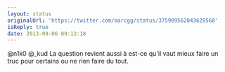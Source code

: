 ```yaml
---
layout: status
originalUrl: 'https://twitter.com/marcgg/status/375909562043629568'
isReply: true
date: 2013-09-06 09:13:18
---
```


@n1k0 @_kud La question revient aussi à est-ce qu'il vaut mieux faire un truc pour certains ou ne rien faire du tout.
